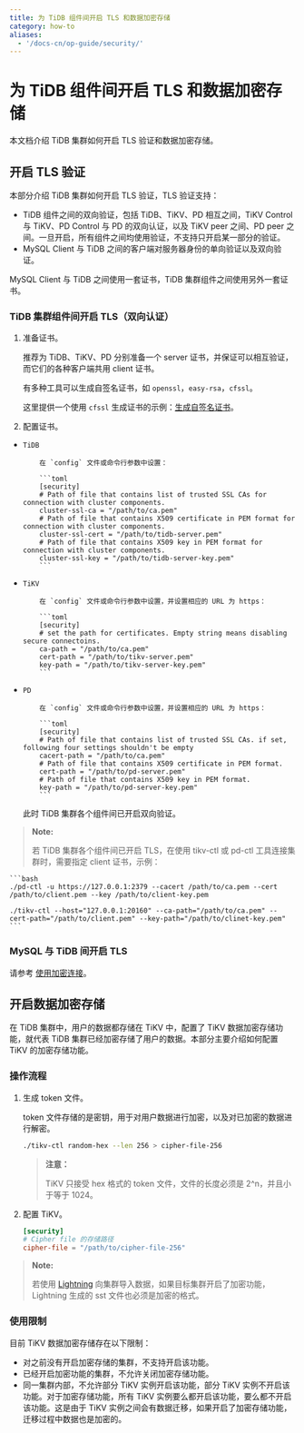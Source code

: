 ```yaml
---
title: 为 TiDB 组件间开启 TLS 和数据加密存储
category: how-to
aliases:
  - '/docs-cn/op-guide/security/'
---
```


# 为 TiDB 组件间开启 TLS 和数据加密存储

本文档介绍 TiDB 集群如何开启 TLS 验证和数据加密存储。

## 开启 TLS 验证

本部分介绍 TiDB 集群如何开启 TLS 验证，TLS 验证支持：

- TiDB 组件之间的双向验证，包括 TiDB、TiKV、PD 相互之间，TiKV Control 与 TiKV、PD Control 与 PD 的双向认证，以及 TiKV peer 之间、PD peer 之间。一旦开启，所有组件之间均使用验证，不支持只开启某一部分的验证。
- MySQL Client 与 TiDB 之间的客户端对服务器身份的单向验证以及双向验证。

MySQL Client 与 TiDB 之间使用一套证书，TiDB 集群组件之间使用另外一套证书。

### TiDB 集群组件间开启 TLS（双向认证）

1. 准备证书。
    
    推荐为 TiDB、TiKV、PD 分别准备一个 server 证书，并保证可以相互验证，而它们的各种客户端共用 client 证书。
    
    有多种工具可以生成自签名证书，如 `openssl`，`easy-rsa`，`cfssl`。
    
    这里提供一个使用 `cfssl` 生成证书的示例：[生成自签名证书](/how-to/secure/generate-self-signed-certificates.md)。

2. 配置证书。

-     TiDB
        
          在 `config` 文件或命令行参数中设置：
        
          ```toml
          [security]
          # Path of file that contains list of trusted SSL CAs for connection with cluster components.
          cluster-ssl-ca = "/path/to/ca.pem"
          # Path of file that contains X509 certificate in PEM format for connection with cluster components.
          cluster-ssl-cert = "/path/to/tidb-server.pem"
          # Path of file that contains X509 key in PEM format for connection with cluster components.
          cluster-ssl-key = "/path/to/tidb-server-key.pem"
          ```
        

-     TiKV
        
          在 `config` 文件或命令行参数中设置，并设置相应的 URL 为 https：
        
          ```toml
          [security]
          # set the path for certificates. Empty string means disabling secure connectoins.
          ca-path = "/path/to/ca.pem"
          cert-path = "/path/to/tikv-server.pem"
          key-path = "/path/to/tikv-server-key.pem"
          ```
        

-     PD
        
          在 `config` 文件或命令行参数中设置，并设置相应的 URL 为 https：
        
          ```toml
          [security]
          # Path of file that contains list of trusted SSL CAs. if set, following four settings shouldn't be empty
          cacert-path = "/path/to/ca.pem"
          # Path of file that contains X509 certificate in PEM format.
          cert-path = "/path/to/pd-server.pem"
          # Path of file that contains X509 key in PEM format.
          key-path = "/path/to/pd-server-key.pem"
          ```
        
    
    此时 TiDB 集群各个组件间已开启双向验证。

> **Note:**
> 
> 若 TiDB 集群各个组件间已开启 TLS，在使用 tikv-ctl 或 pd-ctl 工具连接集群时，需要指定 client 证书，示例：

    ```bash
    ./pd-ctl -u https://127.0.0.1:2379 --cacert /path/to/ca.pem --cert /path/to/client.pem --key /path/to/client-key.pem

    ./tikv-ctl --host="127.0.0.1:20160" --ca-path="/path/to/ca.pem" --cert-path="/path/to/client.pem" --key-path="/path/to/clinet-key.pem"
    ```

### MySQL 与 TiDB 间开启 TLS

请参考 [使用加密连接](/how-to/secure/enable-tls-clients.md)。

## 开启数据加密存储

在 TiDB 集群中，用户的数据都存储在 TiKV 中，配置了 TiKV 数据加密存储功能，就代表 TiDB 集群已经加密存储了用户的数据。本部分主要介绍如何配置 TiKV 的加密存储功能。

### 操作流程

1. 生成 token 文件。
    
    token 文件存储的是密钥，用于对用户数据进行加密，以及对已加密的数据进行解密。

    ```bash
    ./tikv-ctl random-hex --len 256 > cipher-file-256
    ```

    > **注意：**
    >
    > TiKV 只接受 hex 格式的 token 文件，文件的长度必须是 2^n，并且小于等于 1024。
    

2. 配置 TiKV。

    ```toml
    [security]
    # Cipher file 的存储路径
    cipher-file = "/path/to/cipher-file-256"
    ```

> **Note:**
> 
> 若使用 [Lightning](/reference/tools/tidb-lightning/overview.md) 向集群导入数据，如果目标集群开启了加密功能，Lightning 生成的 sst 文件也必须是加密的格式。

### 使用限制

目前 TiKV 数据加密存储存在以下限制：

- 对之前没有开启加密存储的集群，不支持开启该功能。
- 已经开启加密功能的集群，不允许关闭加密存储功能。
- 同一集群内部，不允许部分 TiKV 实例开启该功能，部分 TiKV 实例不开启该功能。对于加密存储功能，所有 TiKV 实例要么都开启该功能，要么都不开启该功能。这是由于 TiKV 实例之间会有数据迁移，如果开启了加密存储功能，迁移过程中数据也是加密的。